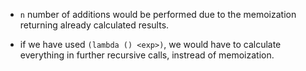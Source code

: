 - `n` number of additions would be performed due to the memoization returning already calculated results.

- if we have used `(lambda () <exp>)`, we would have to calculate everything in further recursive calls, instread of memoization.
